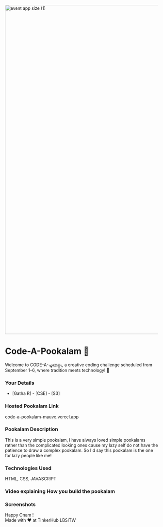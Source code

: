 <img width="1920" height="1080" alt="event app size (1)" src="https://github.com/user-attachments/assets/9c18c1de-1249-41ca-9561-1bc003606551" />

# Code-A-Pookalam 🌸
Welcome to CODE-A-പൂക്കളം, a creative coding challenge scheduled from September 1–6, where tradition meets technology! 🌼


### Your Details
- [Gatha R] - [CSE] - [S3]



### Hosted Pookalam Link
code-a-pookalam-mauve.vercel.app


### Pookalam Description
This is a very simple pookalam, I have always loved simple pookalams rather than the complicated looking ones cause my lazy self do not have the patience to draw a complex pookalam. So I'd say this pookalam is the one for lazy people like me!



### Technologies Used 
HTML, CSS, JAVASCRIPT


### Video explaining How you build the pookalam



### Screenshots



Happy Onam ! <br>
Made with ❤️ at TinkerHub LBSITW
